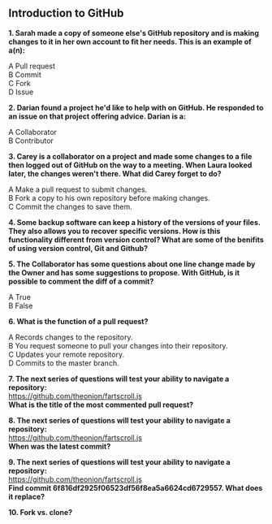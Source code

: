 ## Introduction to GitHub

**1. Sarah made a copy of someone else's GitHub repository and is making changes to it in her own account to fit her needs. This is an example of a(n):**

A Pull request  
B Commit  
C Fork  
D Issue  

**2. Darian found a project he'd like to help with on GitHub. He responded to an issue on that project offering advice. Darian is a:**

  A Collaborator  
  B Contributor
  
**3. Carey is a collaborator on a project and made some changes to a file then logged out of GitHub on the way to a meeting. When Laura looked later, the changes weren't there. What did Carey forget to do?**

A Make a pull request to submit changes.  
B Fork a copy to his own repository before making changes.  
C Commit the changes to save them.

**4. Some backup software can keep a history of the versions of your files. They also allows you to recover specific versions. How is this functionality different from version control? What are some of the benifits of using version control, Git and Github?**

**5. The Collaborator has some questions about one line change made by the Owner and has some suggestions to propose.
With GitHub, is it possible to comment the diff of a commit?**

A True  
B False  

**6. What is the function of a pull request?**

A Records changes to the repository.  
B You request someone to pull your changes into their repository.  
C Updates your remote repository.  
D Commits to the master branch.

**7. The next series of questions will test your ability to navigate a repository:**  
https://github.com/theonion/fartscroll.js  
**What is the title of the most commented pull request?**

**8. The next series of questions will test your ability to navigate a repository:**  
https://github.com/theonion/fartscroll.js  
**When was the latest commit?**

**9. The next series of questions will test your ability to navigate a repository:**  
https://github.com/theonion/fartscroll.js  
**Find commit 6f816df2925f06523df56f8ea5a6624cd6729557. What does it replace?**

**10. Fork vs. clone?**
